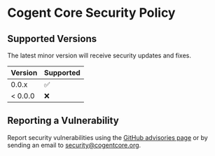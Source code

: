 # Cogent Core Security Policy

## Supported Versions

The latest minor version will receive security updates and fixes.

| Version | Supported          |
| ------- | ------------------ |
| 0.0.x   | :white_check_mark: |
| < 0.0.0   | :x:                |

## Reporting a Vulnerability

Report security vulnerabilities using the [GitHub advisories page](https://github.com/cogentcore/core/security/advisories) or by sending an email to security@cogentcore.org.
